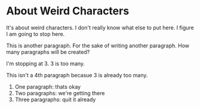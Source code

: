 # About Weird Characters

It's about weird characters.
I don't really know what else to put here.
I figure I am going to stop here.

This is another paragraph.
For the sake of writing another paragraph.
How many paragraphs will be created?

I'm stopping at 3.
3 is too many.

This isn't a 4th paragraph becasue 3 is already too many.

1. One paragraph: thats okay
2. Two paragraphs: we're getting there
3. Three paragraphs: quit it already
